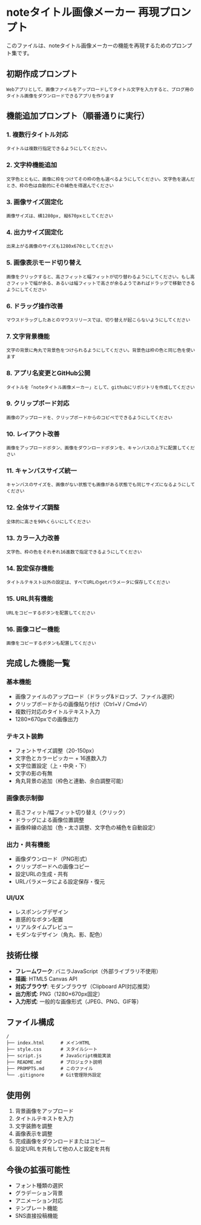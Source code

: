 # noteタイトル画像メーカー 再現プロンプト

このファイルは、noteタイトル画像メーカーの機能を再現するためのプロンプト集です。

## 初期作成プロンプト

```
Webアプリとして、画像ファイルをアップロードしてタイトル文字を入力すると、ブログ用のタイトル画像をダウンロードできるアプリを作ります
```

## 機能追加プロンプト（順番通りに実行）

### 1. 複数行タイトル対応
```
タイトルは複数行指定できるようにしてください。
```

### 2. 文字枠機能追加
```
文字色とともに、画像に枠をつけてその枠の色も選べるようにしてください。文字色を選んだとき、枠の色は自動的にその補色を得選んでください
```

### 3. 画像サイズ固定化
```
画像サイズは、横1280px, 縦670pxとしてください
```

### 4. 出力サイズ固定化
```
出来上がる画像のサイズも1280x670としてください
```

### 5. 画像表示モード切り替え
```
画像をクリックすると、高さフィットと幅フィットが切り替わるようにしてください。もし高さフィットで幅が余る、あるいは幅フィットで高さが余るようであればドラッグで移動できるようにしてください
```

### 6. ドラッグ操作改善
```
マウスドラッグしたあとのマウスリリースでは、切り替えが起こらないようにしてください
```

### 7. 文字背景機能
```
文字の背景に角丸で背景色をつけられるようにしてください。背景色は枠の色と同じ色を使います
```

### 8. アプリ名変更とGitHub公開
```
タイトルを「noteタイトル画像メーカー」として、githubにリポジトリを作成してください
```

### 9. クリップボード対応
```
画像のアップロードを、クリップボードからのコピペでできるようにしてください
```

### 10. レイアウト改善
```
画像をアップロードボタン、画像をダウンロードボタンを、キャンバスの上下に配置してください
```

### 11. キャンバスサイズ統一
```
キャンバスのサイズを、画像がない状態でも画像がある状態でも同じサイズになるようにしてください
```

### 12. 全体サイズ調整
```
全体的に高さを90%くらいにしてください
```

### 13. カラー入力改善
```
文字色、枠の色をそれぞれ16進数で指定できるようにしてください
```

### 14. 設定保存機能
```
タイトルテキスト以外の設定は、すべてURLのgetパラメータに保存してください
```

### 15. URL共有機能
```
URLをコピーするボタンを配置してください
```

### 16. 画像コピー機能
```
画像をコピーするボタンも配置してください
```

## 完成した機能一覧

### 基本機能
- 画像ファイルのアップロード（ドラッグ&ドロップ、ファイル選択）
- クリップボードからの画像貼り付け（Ctrl+V / Cmd+V）
- 複数行対応のタイトルテキスト入力
- 1280×670pxでの画像出力

### テキスト装飾
- フォントサイズ調整（20-150px）
- 文字色とカラーピッカー + 16進数入力
- 文字位置設定（上・中央・下）
- 文字の影の有無
- 角丸背景の追加（枠色と連動、余白調整可能）

### 画像表示制御
- 高さフィット/幅フィット切り替え（クリック）
- ドラッグによる画像位置調整
- 画像枠線の追加（色・太さ調整、文字色の補色を自動設定）

### 出力・共有機能
- 画像ダウンロード（PNG形式）
- クリップボードへの画像コピー
- 設定URLの生成・共有
- URLパラメータによる設定保存・復元

### UI/UX
- レスポンシブデザイン
- 直感的なボタン配置
- リアルタイムプレビュー
- モダンなデザイン（角丸、影、配色）

## 技術仕様

- **フレームワーク**: バニラJavaScript（外部ライブラリ不使用）
- **描画**: HTML5 Canvas API
- **対応ブラウザ**: モダンブラウザ（Clipboard API対応推奨）
- **出力形式**: PNG（1280×670px固定）
- **入力形式**: 一般的な画像形式（JPEG、PNG、GIF等）

## ファイル構成

```
/
├── index.html      # メインHTML
├── style.css       # スタイルシート
├── script.js       # JavaScript機能実装
├── README.md       # プロジェクト説明
├── PROMPTS.md      # このファイル
└── .gitignore      # Git管理除外設定
```

## 使用例

1. 背景画像をアップロード
2. タイトルテキストを入力
3. 文字装飾を調整
4. 画像表示を調整
5. 完成画像をダウンロードまたはコピー
6. 設定URLを共有して他の人と設定を共有

## 今後の拡張可能性

- フォント種類の選択
- グラデーション背景
- アニメーション対応
- テンプレート機能
- SNS直接投稿機能